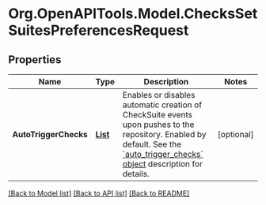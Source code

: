 # Org.OpenAPITools.Model.ChecksSetSuitesPreferencesRequest

## Properties

Name | Type | Description | Notes
------------ | ------------- | ------------- | -------------
**AutoTriggerChecks** | [**List<ChecksSetSuitesPreferencesRequestAutoTriggerChecksInner>**](ChecksSetSuitesPreferencesRequestAutoTriggerChecksInner.md) | Enables or disables automatic creation of CheckSuite events upon pushes to the repository. Enabled by default. See the [&#x60;auto_trigger_checks&#x60; object](https://docs.github.com/rest/reference/checks#auto_trigger_checks-object) description for details. | [optional] 

[[Back to Model list]](../README.md#documentation-for-models) [[Back to API list]](../README.md#documentation-for-api-endpoints) [[Back to README]](../README.md)

